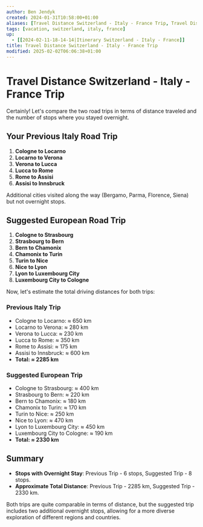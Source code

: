 ```yaml
---
author: Ben Jendyk
created: 2024-01-31T10:58:00+01:00
aliases: [Travel Distance Switzerland - Italy - France Trip, Travel Distance Switzerland - Italy - France trip]
tags: [vacation, switzerland, italy, france]
up:
  - [[2024-02-11-18-14-14|Itinerary Switzerland - Italy - France]]
title: Travel Distance Switzerland - Italy - France Trip
modified: 2025-02-02T06:06:38+01:00
---
```


# Travel Distance Switzerland - Italy - France Trip

Certainly! Let's compare the two road trips in terms of distance traveled and the number of stops where you stayed overnight.

## Your Previous Italy Road Trip

1. **Cologne to Locarno**
2. **Locarno to Verona**
3. **Verona to Lucca**
4. **Lucca to Rome**
5. **Rome to Assisi**
6. **Assisi to Innsbruck**

Additional cities visited along the way (Bergamo, Parma, Florence, Siena) but not overnight stops.

## Suggested European Road Trip

1. **Cologne to Strasbourg**
2. **Strasbourg to Bern**
3. **Bern to Chamonix**
4. **Chamonix to Turin**
5. **Turin to Nice**
6. **Nice to Lyon**
7. **Lyon to Luxembourg City**
8. **Luxembourg City to Cologne**

Now, let's estimate the total driving distances for both trips:

### Previous Italy Trip

- Cologne to Locarno: ≈ 650 km
- Locarno to Verona: ≈ 280 km
- Verona to Lucca: ≈ 230 km
- Lucca to Rome: ≈ 350 km
- Rome to Assisi: ≈ 175 km
- Assisi to Innsbruck: ≈ 600 km
- **Total: ≈ 2285 km**

### Suggested European Trip

- Cologne to Strasbourg: ≈ 400 km
- Strasbourg to Bern: ≈ 220 km
- Bern to Chamonix: ≈ 180 km
- Chamonix to Turin: ≈ 170 km
- Turin to Nice: ≈ 250 km
- Nice to Lyon: ≈ 470 km
- Lyon to Luxembourg City: ≈ 450 km
- Luxembourg City to Cologne: ≈ 190 km
- **Total: ≈ 2330 km**

## Summary

- **Stops with Overnight Stay**: Previous Trip - 6 stops, Suggested Trip - 8 stops.
- **Approximate Total Distance**: Previous Trip - 2285 km, Suggested Trip - 2330 km.

Both trips are quite comparable in terms of distance, but the suggested trip includes two additional overnight stops, allowing for a more diverse exploration of different regions and countries.
